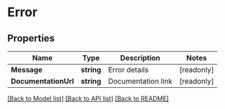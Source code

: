 # Error

## Properties

Name | Type | Description | Notes
------------ | ------------- | ------------- | -------------
**Message** | **string** | Error details | [readonly] 
**DocumentationUrl** | **string** | Documentation link | [readonly] 

[[Back to Model list]](../README.md#documentation-for-models) [[Back to API list]](../README.md#documentation-for-api-endpoints) [[Back to README]](../README.md)


